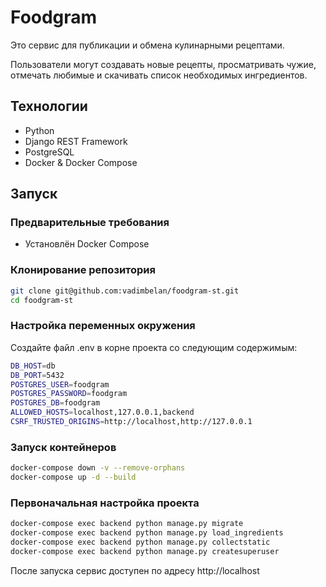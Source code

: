 # Foodgram

Это сервис для публикации и обмена кулинарными рецептами. 

Пользователи могут создавать новые рецепты, просматривать чужие, отмечать любимые и скачивать список необходимых ингредиентов.

## Технологии

- Python
- Django REST Framework
- PostgreSQL
- Docker & Docker Compose

## Запуск

### Предварительные требования

- Установлён Docker Compose  

### Клонирование репозитория

```bash
git clone git@github.com:vadimbelan/foodgram-st.git
cd foodgram-st
```
### Настройка переменных окружения

Создайте файл .env в корне проекта со следующим содержимым:

```bash
DB_HOST=db
DB_PORT=5432
POSTGRES_USER=foodgram
POSTGRES_PASSWORD=foodgram
POSTGRES_DB=foodgram
ALLOWED_HOSTS=localhost,127.0.0.1,backend
CSRF_TRUSTED_ORIGINS=http://localhost,http://127.0.0.1
```

### Запуск контейнеров

```bash
docker-compose down -v --remove-orphans
docker-compose up -d --build
```

### Первоначальная настройка проекта

```bash
docker-compose exec backend python manage.py migrate
docker-compose exec backend python manage.py load_ingredients
docker-compose exec backend python manage.py collectstatic
docker-compose exec backend python manage.py createsuperuser
```

После запуска сервис доступен по адресу http://localhost
